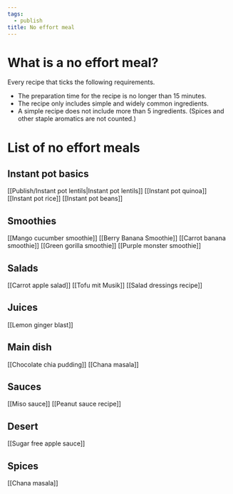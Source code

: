 ```yaml
---
tags:
  - publish
title: No effort meal
---
```

# What is a no effort meal?
Every recipe that ticks the following requirements.
- The preparation time for the recipe is no longer than 15 minutes.
- The recipe only includes simple and widely common ingredients.
- A simple recipe does not include more than 5 ingredients. (Spices and other staple aromatics are not counted.)
# List of no effort meals
## Instant pot basics
[[Publish/Instant pot lentils|Instant pot lentils]]
[[Instant pot quinoa]]
[[Instant pot rice]]
[[Instant pot beans]]
## Smoothies
[[Mango cucumber smoothie]]
[[Berry Banana Smoothie]]
[[Carrot banana smoothie]]
[[Green gorilla smoothie]]
[[Purple monster smoothie]]
## Salads
[[Carrot apple salad]]
[[Tofu mit Musik]]
[[Salad dressings recipe]]
## Juices
[[Lemon ginger blast]]
## Main dish
[[Chocolate chia pudding]]
[[Chana masala]]
## Sauces
[[Miso sauce]]
[[Peanut sauce recipe]]
## Desert
[[Sugar free apple sauce]]
## Spices
[[Chana masala]]